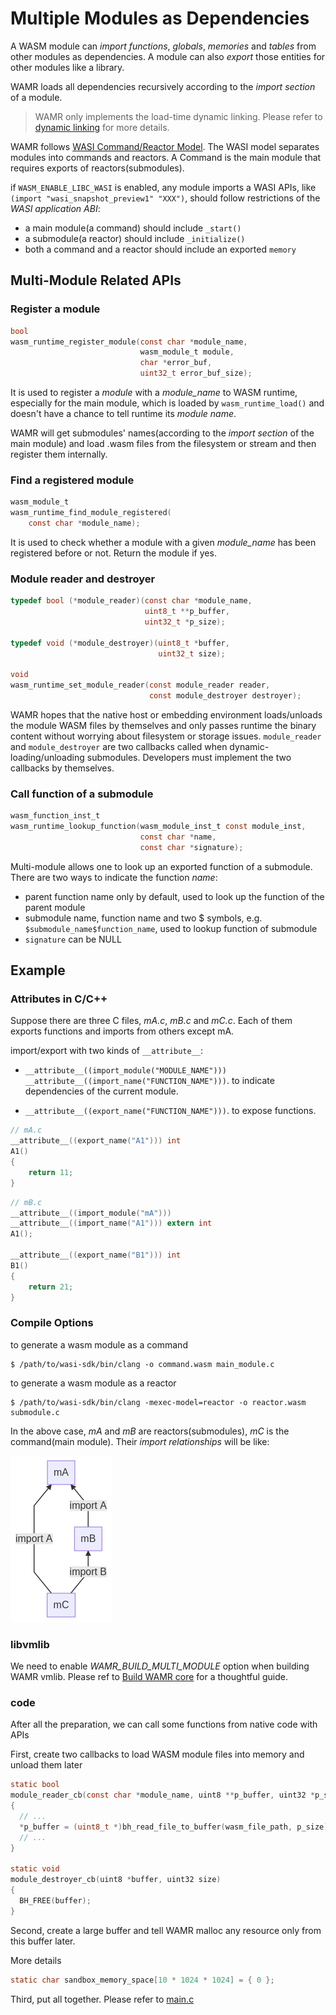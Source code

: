 # Multiple Modules as Dependencies

A WASM module can _import_ _functions_, _globals_, _memories_ and _tables_ from other modules as dependencies. A module can also _export_ those entities for other modules like a library.

WAMR loads all dependencies recursively according to the _import section_ of a module.

> WAMR only implements the load-time dynamic linking. Please refer to [dynamic linking](https://webassembly.org/docs/dynamic-linking/) for more details.

WAMR follows [WASI Command/Reactor Model](https://github.com/WebAssembly/WASI/blob/main/design/application-abi.md#current-unstable-abi). The WASI model separates modules into commands and reactors. A Command is the main module that requires exports of reactors(submodules).

if `WASM_ENABLE_LIBC_WASI` is enabled, any module imports a WASI APIs, like `(import "wasi_snapshot_preview1" "XXX")`, should follow restrictions of the _WASI application ABI_:

- a main module(a command) should include `_start()`
- a submodule(a reactor) should include `_initialize()`
- both a command and a reactor should include an exported `memory`

## Multi-Module Related APIs

### Register a module

```c
bool
wasm_runtime_register_module(const char *module_name,
                             wasm_module_t module,
                             char *error_buf,
                             uint32_t error_buf_size);
```

It is used to register a _module_ with a _module_name_ to WASM runtime, especially for the main module, which is loaded by `wasm_runtime_load()` and doesn't have a chance to tell runtime its _module name_.

WAMR will get submodules' names(according to the _import section_ of the main module) and load .wasm files from the filesystem or stream and then register them internally.

### Find a registered module

```c
wasm_module_t
wasm_runtime_find_module_registered(
    const char *module_name);
```

It is used to check whether a module with a given _module_name_ has been registered before or not. Return the module if yes.

### Module reader and destroyer

```c
typedef bool (*module_reader)(const char *module_name,
                              uint8_t **p_buffer,
                              uint32_t *p_size);

typedef void (*module_destroyer)(uint8_t *buffer,
                                 uint32_t size);

void
wasm_runtime_set_module_reader(const module_reader reader,
                               const module_destroyer destroyer);
```

WAMR hopes that the native host or embedding environment loads/unloads the module WASM files by themselves and only passes runtime the binary content without worrying about filesystem or storage issues. `module_reader` and `module_destroyer` are two callbacks called when dynamic-loading/unloading submodules. Developers must implement the two callbacks by themselves.

### Call function of a submodule

```c
wasm_function_inst_t
wasm_runtime_lookup_function(wasm_module_inst_t const module_inst,
                             const char *name,
                             const char *signature);
```

Multi-module allows one to look up an exported function of a submodule. There are two ways to indicate the function _name_:

- parent function name only by default, used to look up the function of the parent module
- submodule name, function name and two $ symbols, e.g. `$submodule_name$function_name`, used to lookup function of submodule
- `signature` can be NULL

## Example

### Attributes in C/C++

Suppose there are three C files, _mA.c_, _mB.c_ and _mC.c_. Each of them exports functions and imports from others except mA.

import/export with two kinds of `__attribute__`:

- `__attribute__((import_module("MODULE_NAME"))) __attribute__((import_name("FUNCTION_NAME")))`. to indicate dependencies of the current module.

- `__attribute__((export_name("FUNCTION_NAME")))`. to expose functions.

```C
// mA.c
__attribute__((export_name("A1"))) int
A1()
{
    return 11;
}
```

```C
// mB.c
__attribute__((import_module("mA")))
__attribute__((import_name("A1"))) extern int
A1();

__attribute__((export_name("B1"))) int
B1()
{
    return 21;
}
```

### Compile Options

to generate a wasm module as a command

```
$ /path/to/wasi-sdk/bin/clang -o command.wasm main_module.c
```

to generate a wasm module as a reactor

```
$ /path/to/wasi-sdk/bin/clang -mexec-model=reactor -o reactor.wasm submodule.c
```

In the above case, _mA_ and _mB_ are reactors(submodules), _mC_ is the command(main module). Their _import relationships_ will be like:

![import relationships](./pics/multi_module_pic1.png)

### libvmlib

We need to enable _WAMR_BUILD_MULTI_MODULE_ option when building WAMR vmlib. Please ref to [Build WAMR core](./build_wamr.md) for a thoughtful guide.

### code

After all the preparation, we can call some functions from native code with APIs

First, create two callbacks to load WASM module files into memory and unload them later

```c
static bool
module_reader_cb(const char *module_name, uint8 **p_buffer, uint32 *p_size)
{
  // ...
  *p_buffer = (uint8_t *)bh_read_file_to_buffer(wasm_file_path, p_size);
  // ...
}

static void
module_destroyer_cb(uint8 *buffer, uint32 size)
{
  BH_FREE(buffer);
}
```

Second, create a large buffer and tell WAMR malloc any resource only from this buffer later.

More details

```c
static char sandbox_memory_space[10 * 1024 * 1024] = { 0 };
```

Third, put all together. Please refer to [main.c](../samples/multi_modules/src/main.c)

